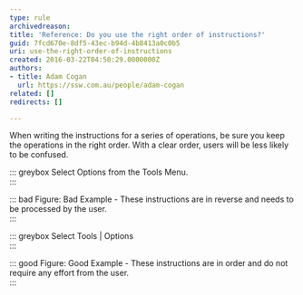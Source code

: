 ```yaml
---
type: rule
archivedreason: 
title: 'Reference: Do you use the right order of instructions?'
guid: 7fcd670e-8df5-43ec-b94d-4b8413a0c0b5
uri: use-the-right-order-of-instructions
created: 2016-03-22T04:50:29.0000000Z
authors:
- title: Adam Cogan
  url: https://ssw.com.au/people/adam-cogan
related: []
redirects: []

---
```


When writing the instructions for a series of operations, be sure you keep the operations in the right order. With a clear order, users will be less likely to be confused.

<!--endintro-->


::: greybox
Select Options from the Tools Menu.  
:::



::: bad
Figure: Bad Example - These instructions are in reverse and needs to be processed by the user.  
:::




::: greybox
Select Tools | Options  
:::


::: good
Figure: Good Example - These instructions are in order and do not require any effort from the user.  
:::
